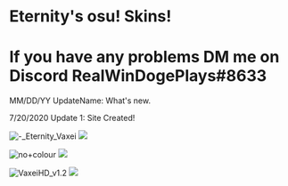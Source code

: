 # Eternity's osu! Skins!
# If you have any problems DM me on Discord RealWinDogePlays#8633

MM/DD/YY UpdateName: What's new.

7/20/2020 Update 1: Site Created!

![-_Eternity_Vaxei](https://cdn.discordapp.com/attachments/719638972854304859/734744427788107846/-_Eternity_Vaxei.osk)
![](https://akatsuki.pw/ss/WTQ03MPZ.png)

![no+colour](https://www.mediafire.com/file/z6mzj3jwz0nwlbd/no+colour.osk/file)
![](https://akatsuki.pw/ss/68B1TE2D.png)

![VaxeiHD_v1.2](https://cdn.discordapp.com/attachments/688163070929010696/734498884599939313/VaxeiHD_v1.2.osk)
![](https://cdn.discordapp.com/attachments/719638972854304859/734735442682970195/screenshot1352.jpg)
